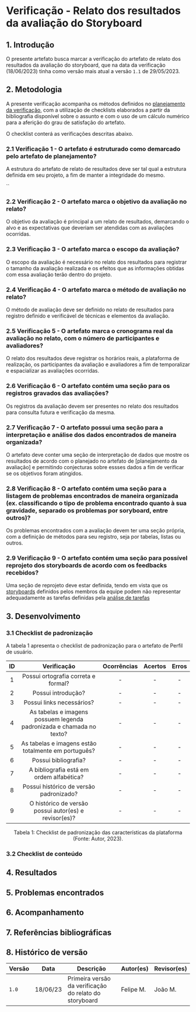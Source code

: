 # Verificação - Relato dos resultados da avaliação do Storyboard

## 1. Introdução



O presente artefato busca marcar a verificação do artefato de relato dos resultados da avaliação do storyboard, que na data da verificação (18/06/2023) tinha como versão mais atual a versão `1.1` de 29/05/2023.

## 2. Metodologia

A presente verificação acompanha os métodos definidos no [planejamento da verificação](./planejamento.md), com a utilização de checklists elaborados a partir da bibliografia disponível sobre o assunto e com o uso de um cálculo numérico para a aferição do grau de satisfação do artefato.

O checklist conterá as verificações descritas abaixo.

### 2.1 Verificação 1 - O artefato é estruturado como demarcado pelo artefato de planejamento? 

A estrutura do artefato de relato de resultados deve ser tal qual a estrutura definida em seu projeto, a fim de manter a integridade do mesmo. 

``

### 2.2 Verificação 2 - O artefato marca o objetivo da avaliação no relato?

O objetivo da avaliação é principal a um relato de resultados, demarcando o alvo e as expectativas que deveriam ser atendidas com as avaliações ocorridas.
### 2.3 Verificação 3 - O artefato marca o escopo da avaliação?

O escopo da avaliação é necessário no relato dos resultados para registrar o tamanho da avaliação realizada e os efeitos que as informações obtidas com essa avaliação terão dentro do projeto.

### 2.4 Verificação 4 - O artefato marca o método de avaliação no relato? 

O método de avaliação deve ser definido no relato de resultados para registro definido e verificável de técnicas e elementos da avaliação.

### 2.5 Verificação 5 - O artefato marca o cronograma real da avaliação no relato, com o número de participantes e avaliadores?

O relato dos resultados deve registrar os horários reais, a plataforma de realização, os participantes da avaliação e avaliadores a fim de temporalizar e espacializar as avaliações ocorridas.

### 2.6 Verificação 6 - O artefato contém uma seção para os registros gravados das avaliações?

Os registros da avaliação devem ser presentes no relato dos resultados para consulta futura e verificação da mesma.

### 2.7 Verificação 7 - O artefato possui uma seção para a interpretação e análise dos dados encontrados de maneira organizada?

O artefato deve conter uma seção de interpretação de dados que mostre os resultados de acordo com o planejado no artefato de [planejamento da avaliação] e permitindo conjecturas sobre essses dados a fim de verificar se os objetivos foram atingidos.

### 2.8 Verificação 8 - O artefato contém uma seção para a listagem de problemas encontrados de maneira organizada (ex. classificando o tipo de problema encontrado quanto à sua gravidade, separado os problemas por soryboard, entre outros)? 

Os problemas encontrados com a avaliação devem ter uma seção própria, com a definição de métodos para seu registro, seja por tabelas, listas ou outros.

### 2.9 Verificação 9 - O artefato contém uma seção para possível reprojeto dos storyboards de acordo com os feedbacks recebidos? 

Uma seção de reprojeto deve estar definida, tendo em vista que os [storyboards]() definidos pelos membros da equipe podem não representar adequadamente as tarefas definidas pela [análise de tarefas]()

## 3. Desenvolvimento

### 3.1 Checklist de padronização

A tabela 1 apresenta o checklist de padronização para o artefato de Perfil de usuário.

| ID | Verificação | Ocorrências | Acertos | Erros |
|:-:|:-:|:-:|:-:|:-:|
| 1 | Possui ortografia correta e formal? | - | - | - |
| 2 | Possui introdução? | - | - | - |
| 3 | Possui links necessários? | - | - | - |
| 4 | As tabelas e imagens possuem legenda padronizada e chamada no texto? | - | - | - |
| 5 | As tabelas e imagens estão totalmente em português? | - | - | - |
| 6 | Possui bibliografia? 	| - | - | - |
| 7 | A bibliografia está em ordem alfabética? | - | - | - |
| 8 | Possui histórico de versão padronizado? |	- | - | - |
| 9 | O histórico de versão possui autor(es) e revisor(es)? | - | - | - |

<center>
Tabela 1: Checklist de padronização das características da plataforma (Fonte: Autor, 2023).
</center>

### 3.2 Checklist de conteúdo

## 4. Resultados

## 5. Problemas encontrados

## 6. Acompanhamento

## 7. Referências bibliográficas

## 8. Histórico de versão

|  Versão  |   Data   |                 Descrição               |    Autor(es)   |  Revisor(es)  |
| -------- | -------- | --------------------------------------- | -------------- | ------------- |
|  `1.0`   | 18/06/23 | Primeira versão da verificação do relato do storyboard | Felipe M. | João M.  |
